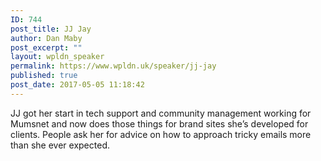 ```yaml
---
ID: 744
post_title: JJ Jay
author: Dan Maby
post_excerpt: ""
layout: wpldn_speaker
permalink: https://www.wpldn.uk/speaker/jj-jay
published: true
post_date: 2017-05-05 11:18:42
---
```

JJ got her start in tech support and community management working for Mumsnet and now does those things for brand sites she’s developed for clients. People ask her for advice on how to approach tricky emails more than she ever expected.